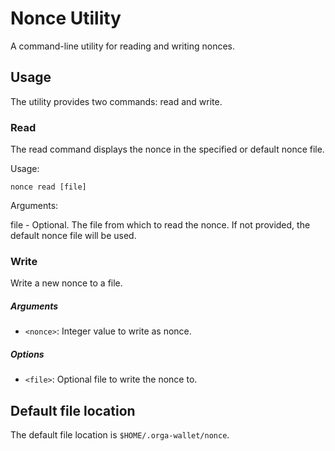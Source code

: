 # Nonce Utility
A command-line utility for reading and writing nonces.

## Usage
The utility provides two commands: read and write.

### Read

The read command displays the nonce in the specified or default nonce file.

Usage:

``nonce read [file]``

Arguments:

file - Optional. The file from which to read the nonce. If not provided, the default nonce file will be used.

### Write

Write a new nonce to a file.

##### Arguments

- `<nonce>`: Integer value to write as nonce.

##### Options

- `<file>`: Optional file to write the nonce to.

## Default file location

The default file location is `$HOME/.orga-wallet/nonce`.
